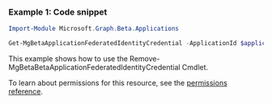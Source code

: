 ### Example 1: Code snippet

```powershellImport-Module Microsoft.Graph.Beta.Applications

Get-MgBetaApplicationFederatedIdentityCredential -ApplicationId $applicationId -FederatedIdentityCredentialId $federatedIdentityCredentialId
```
This example shows how to use the Remove-MgBetaBetaApplicationFederatedIdentityCredential Cmdlet.
To learn about permissions for this resource, see the [permissions reference](/graph/permissions-reference).


